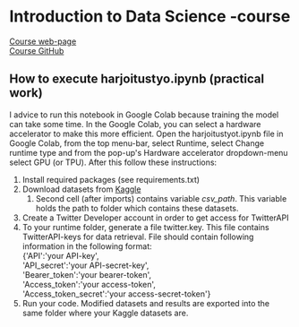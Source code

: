 # Introduction to Data Science -course
[Course web-page](https://infotuni.github.io/joda2021/)  
[Course GitHub](https://github.com/InfoTUNI/joda2021)

## How to execute harjoitustyo.ipynb (practical work)
I advice to run this notebook in Google Colab because training the model can take some time. In the Google Colab, you can select a hardware accelerator to make this more efficient. Open the harjoitustyot.ipynb file in Google Colab, from the top menu-bar, select Runtime, select Change runtime type and from the pop-up's Hardware accelerator dropdown-menu select GPU (or TPU). After this follow these instructions:
1. Install required packages (see requirements.txt)  
2. Download datasets from [Kaggle](https://www.kaggle.com/elvinagammed/covid19-fake-news-dataset-nlp?select=Constraint_Test.csv)  
    1. Second cell (after imports) contains variable *csv_path*. This variable holds the path to folder which contains these datasets.
3. Create a Twitter Developer account in order to get access for TwitterAPI  
4. To your runtime folder, generate a file twitter.key. This file contains TwitterAPI-keys for data retrieval. File should contain following information in the following format:  
{'API':'your API-key',  
'API_secret':'your API-secret-key',  
'Bearer_token':'your bearer-token',  
'Access_token':'your access-token',  
'Access_token_secret':'your access-secret-token'}  
5. Run your code. Modified datasets and results are exported into the same folder where your Kaggle datasets are. 
